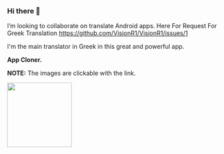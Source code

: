 ### Hi there 👋
I’m looking to collaborate on translate Android apps.
Here For Request For Greek Translation https://github.com/VisionR1/VisionR1/issues/1

I'm the main translator in Greek in this great and powerful app.

**App Cloner.**

**NOTE:** The images are clickable with the link.

[<img src="https://appcloner.app/dist/assets/web_hi_res_512.png" width="150" height="150">](https://appcloner.app/)
<!--
**VisionR1/VisionR1** is a ✨ _special_ ✨ repository because its `README.md` (this file) appears on your GitHub profile.

Here are some ideas to get you started:

- 🔭 I’m currently working on ...
- 🌱 I’m currently learning ...
- 👯 I’m looking to collaborate on ...
- 🤔 I’m looking for help with ...
- 💬 Ask me about ...
- 📫 How to reach me: ...
- 😄 Pronouns: ...
- ⚡ Fun fact: ...
-->
